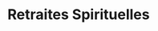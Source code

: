 ---
title: "Retraites Spirituelles"
description: "Séjours exclusifs dans des lieux sacrés, accompagnés par des guides spirituels de renom."
image: "https://images.unsplash.com/photo-1518002171953-a080ee817e1f?auto=format&fit=crop&q=80"
icon: "Compass"
---